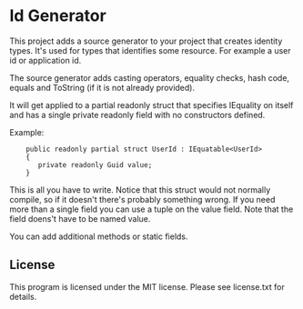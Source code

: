 # Id Generator

This project adds a source generator to your project that creates identity types. It's used for types that identifies some resource. For example a user id or application id.

The source generator adds casting operators, equality checks, hash code, equals and ToString (if it is not already provided).

It will get applied to a partial readonly struct that specifies IEquality on itself and has a single private readonly field with no constructors defined.

Example:

```
    public readonly partial struct UserId : IEquatable<UserId>
    {
       private readonly Guid value;
	}
```

This is all you have to write. Notice that this struct would not normally compile, so if it doesn't there's probably something wrong. If you need more than a single field you can use a tuple on the value field. Note that the field doens't have to be named value.

You can add additional methods or static fields.

## License

This program is licensed under the MIT license. Please see license.txt for details.